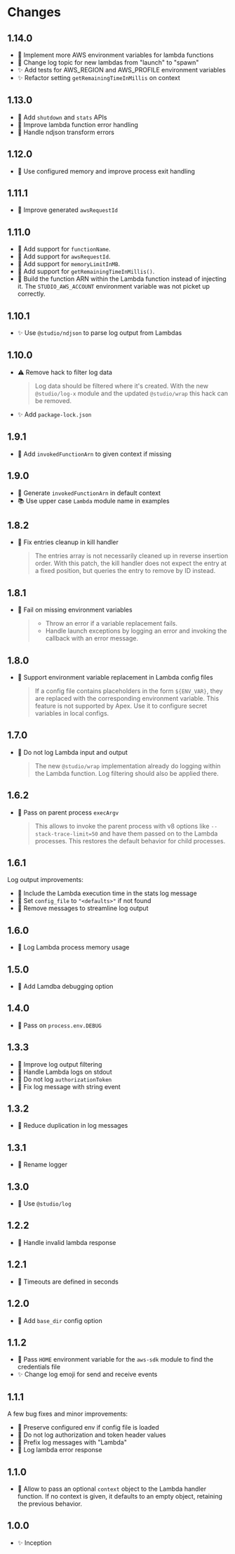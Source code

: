 # Changes

## 1.14.0

- 🍏 Implement more AWS environment variables for lambda functions
- 🍏 Change log topic for new lambdas from "launch" to "spawn"
- ✨ Add tests for AWS_REGION and AWS_PROFILE environment variables
- ✨ Refactor setting `getRemainingTimeInMillis` on context

## 1.13.0

- 🍏 Add `shutdown` and `stats` APIs
- 🐛 Improve lambda function error handling
- 🐛 Handle ndjson transform errors

## 1.12.0

- 🍏 Use configured memory and improve process exit handling

## 1.11.1

- 🐛 Improve generated `awsRequestId`

## 1.11.0

- 🍏 Add support for `functionName`.
- 🍏 Add support for `awsRequestId`.
- 🍏 Add support for `memoryLimitInMB`.
- 🍏 Add support for `getRemainingTimeInMillis()`.
- 🐛 Build the function ARN within the Lambda function instead of injecting it.
  The `STUDIO_AWS_ACCOUNT` environment variable was not picket up correctly.

## 1.10.1

- ✨ Use `@studio/ndjson` to parse log output from Lambdas

## 1.10.0

- ⚠️ Remove hack to filter log data

    > Log data should be filtered where it's created. With the new
    > `@studio/log-x` module and the updated `@studio/wrap` this hack can be
    > removed.

- ✨ Add `package-lock.json`

## 1.9.1

- 🐛 Add `invokedFunctionArn` to given context if missing

## 1.9.0

- 🍏 Generate `invokedFunctionArn` in default context
- 📚 Use upper case `Lambda` module name in examples

## 1.8.2

- 🐛 Fix entries cleanup in kill handler

    > The entries array is not necessarily cleaned up in reverse insertion
    > order. With this patch, the kill handler does not expect the entry at a
    > fixed position, but queries the entry to remove by ID instead.


## 1.8.1

- 🐛 Fail on missing environment variables

    > - Throw an error if a variable replacement fails.
    > - Handle launch exceptions by logging an error and invoking the callback
    >   with an error message.

## 1.8.0

- 🍏 Support environment variable replacement in Lambda config files

    > If a config file contains placeholders in the form `${ENV_VAR}`, they are
    > replaced with the corresponding environment variable. This feature is not
    > supported by Apex. Use it to configure secret variables in local configs.

## 1.7.0

- 🙊 Do not log Lambda input and output

    > The new `@studio/wrap` implementation already do logging within the
    > Lambda function. Log filtering should also be applied there.

## 1.6.2

- 🐛 Pass on parent process `execArgv`

    > This allows to invoke the parent process with v8 options like
    > `--stack-trace-limit=50` and have them passed on to the Lambda
    > processes. This restores the default behavior for child processes.

## 1.6.1

Log output improvements:

- 🔢 Include the Lambda execution time in the stats log message
- 🙈 Set `config_file` to `"<defaults>"` if not found
- 🙈 Remove messages to streamline log output

## 1.6.0

- 🔢 Log Lambda process memory usage

## 1.5.0

- 🍏 Add Lamdba debugging option

## 1.4.0

- 🍏 Pass on `process.env.DEBUG`

## 1.3.3

- 🍏 Improve log output filtering
- 🍏 Handle Lambda logs on stdout
- 🙈 Do not log `authorizationToken`
- 🐛 Fix log message with string event

## 1.3.2

- 🐛 Reduce duplication in log messages

## 1.3.1

- 🐛 Rename logger

## 1.3.0

- 🍏 Use `@studio/log`

## 1.2.2

- 🐛 Handle invalid lambda response

## 1.2.1

- 🐛 Timeouts are defined in seconds

## 1.2.0

- 🍏 Add `base_dir` config option

## 1.1.2

- 🍏 Pass `HOME` environment variable for the `aws-sdk` module to find the
  credentials file
- ✨ Change log emoji for send and receive events

## 1.1.1

A few bug fixes and minor improvements:

- 🐛 Preserve configured env if config file is loaded
- 🐛 Do not log authorization and token header values
- 🐛 Prefix log messages with "Lambda"
- 🐛 Log lambda error response

## 1.1.0

- 🍏 Allow to pass an optional `context` object to the Lambda handler
  function. If no context is given, it defaults to an empty object, retaining
  the previous behavior.

## 1.0.0

- ✨ Inception
